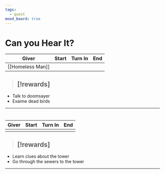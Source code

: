```yaml
---
tags:
  - quest
mood_board: true
---
```

# Can you Hear It?

| Giver            | Start | Turn In | End |
| ---------------- | ----- | ------- | --- |
| [[Homeless Man]] |       |         |     |
> [!rewards]
> - 

- Talk to doomsayer
- Exaime dead birds

---
# 

| Giver | Start | Turn In | End |
| ----- | ----- | ------- | --- |
|       |       |         |     |
> [!rewards]
> - 

- Learn clues about the tower
- Go through the sewers to the tower

---